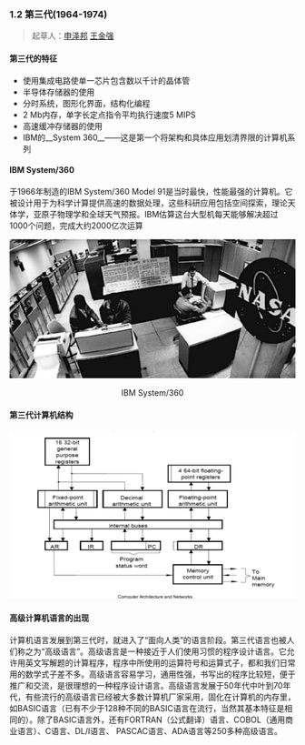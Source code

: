 ### 1.2 第三代(1964-1974)
> 起草人：[申泽邦](mailto:shenzb12@lzu.edu.cn)
> [王金强](mailto:shenzb12@lzu.edu.cn)


#### 第三代的特征
* 使用集成电路使单一芯片包含数以千计的晶体管
* 半导体存储器的使用
* 分时系统，图形化界面，结构化编程
* 2 Mb内存，单字长定点指令平均执行速度5 MIPS
* 高速缓冲存储器的使用
* IBM的__System 360__——这是第一个将架构和具体应用划清界限的计算机系列

#### IBM System/360
于1966年制造的IBM System/360 Model 91是当时最快，性能最强的计算机。它被设计用于为科学计算提供高速的数据处理，这些科研应用包括空间探索，理论天体学，亚原子物理学和全球天气预报。IBM估算这台大型机每天能够解决超过1000个问题，完成大约2000亿次运算

 
![IBM System/360](images/System360.png "IBM System/360")
<center>IBM System/360</center>

#### 第三代计算机结构
![arch](images/3th.png )

#### 高级计算机语言的出现
计算机语言发展到第三代时，就进入了“面向人类”的语言阶段。第三代语言也被人们称之为“高级语言”。高级语言是一种接近于人们使用习惯的程序设计语言。它允许用英文写解题的计算程序，程序中所使用的运算符号和运算式子，都和我们日常用的数学式子差不多。高级语言容易学习，通用性强，书写出的程序比较短，便于推广和交流，是很理想的一种程序设计语言。高级语言发展于50年代中叶到70年代，有些流行的高级语言已经被大多数计算机厂家采用，固化在计算机的内存里，如BASIC语言（已有不少于128种不同的BASIC语言在流行，当然其基本特征是相同的）。除了BASIC语言外，还有FORTRAN（公式翻译）语言、COBOL（通用商业语言）、C语言、DL/I语言、 PASCAC语言、ADA语言等250多种高级语言。

